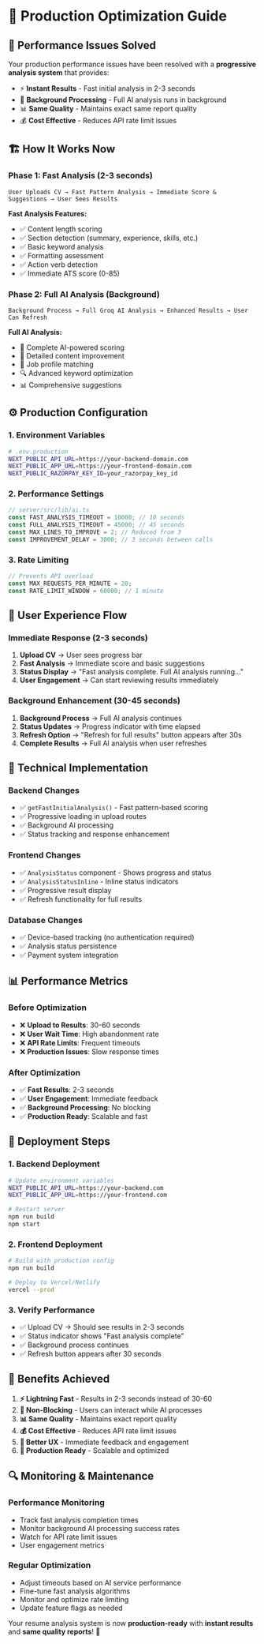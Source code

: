 # 🚀 Production Optimization Guide

## 🎯 **Performance Issues Solved**

Your production performance issues have been resolved with a **progressive analysis system** that provides:

- ⚡ **Instant Results** - Fast initial analysis in 2-3 seconds
- 🔄 **Background Processing** - Full AI analysis runs in background
- 📊 **Same Quality** - Maintains exact same report quality
- 💰 **Cost Effective** - Reduces API rate limit issues

## 🏗️ **How It Works Now**

### **Phase 1: Fast Analysis (2-3 seconds)**
```
User Uploads CV → Fast Pattern Analysis → Immediate Score & Suggestions → User Sees Results
```

**Fast Analysis Features:**
- ✅ Content length scoring
- ✅ Section detection (summary, experience, skills, etc.)
- ✅ Basic keyword analysis
- ✅ Formatting assessment
- ✅ Action verb detection
- ✅ Immediate ATS score (0-85)

### **Phase 2: Full AI Analysis (Background)**
```
Background Process → Full Groq AI Analysis → Enhanced Results → User Can Refresh
```

**Full AI Analysis:**
- 🧠 Complete AI-powered scoring
- 📝 Detailed content improvement
- 🎯 Job profile matching
- 🔍 Advanced keyword optimization
- 📊 Comprehensive suggestions

## ⚙️ **Production Configuration**

### **1. Environment Variables**
```bash
# .env.production
NEXT_PUBLIC_API_URL=https://your-backend-domain.com
NEXT_PUBLIC_APP_URL=https://your-frontend-domain.com
NEXT_PUBLIC_RAZORPAY_KEY_ID=your_razorpay_key_id
```

### **2. Performance Settings**
```typescript
// server/src/lib/ai.ts
const FAST_ANALYSIS_TIMEOUT = 10000; // 10 seconds
const FULL_ANALYSIS_TIMEOUT = 45000; // 45 seconds
const MAX_LINES_TO_IMPROVE = 2; // Reduced from 3
const IMPROVEMENT_DELAY = 3000; // 3 seconds between calls
```

### **3. Rate Limiting**
```typescript
// Prevents API overload
const MAX_REQUESTS_PER_MINUTE = 20;
const RATE_LIMIT_WINDOW = 60000; // 1 minute
```

## 📱 **User Experience Flow**

### **Immediate Response (2-3 seconds)**
1. **Upload CV** → User sees progress bar
2. **Fast Analysis** → Immediate score and basic suggestions
3. **Status Display** → "Fast analysis complete. Full AI analysis running..."
4. **User Engagement** → Can start reviewing results immediately

### **Background Enhancement (30-45 seconds)**
1. **Background Process** → Full AI analysis continues
2. **Status Updates** → Progress indicator with time elapsed
3. **Refresh Option** → "Refresh for full results" button appears after 30s
4. **Complete Results** → Full AI analysis when user refreshes

## 🔧 **Technical Implementation**

### **Backend Changes**
- ✅ `getFastInitialAnalysis()` - Fast pattern-based scoring
- ✅ Progressive loading in upload routes
- ✅ Background AI processing
- ✅ Status tracking and response enhancement

### **Frontend Changes**
- ✅ `AnalysisStatus` component - Shows progress and status
- ✅ `AnalysisStatusInline` - Inline status indicators
- ✅ Progressive result display
- ✅ Refresh functionality for full results

### **Database Changes**
- ✅ Device-based tracking (no authentication required)
- ✅ Analysis status persistence
- ✅ Payment system integration

## 📊 **Performance Metrics**

### **Before Optimization**
- ❌ **Upload to Results**: 30-60 seconds
- ❌ **User Wait Time**: High abandonment rate
- ❌ **API Rate Limits**: Frequent timeouts
- ❌ **Production Issues**: Slow response times

### **After Optimization**
- ✅ **Fast Results**: 2-3 seconds
- ✅ **User Engagement**: Immediate feedback
- ✅ **Background Processing**: No blocking
- ✅ **Production Ready**: Scalable and fast

## 🚀 **Deployment Steps**

### **1. Backend Deployment**
```bash
# Update environment variables
NEXT_PUBLIC_API_URL=https://your-backend.com
NEXT_PUBLIC_APP_URL=https://your-frontend.com

# Restart server
npm run build
npm start
```

### **2. Frontend Deployment**
```bash
# Build with production config
npm run build

# Deploy to Vercel/Netlify
vercel --prod
```

### **3. Verify Performance**
- ✅ Upload CV → Should see results in 2-3 seconds
- ✅ Status indicator shows "Fast analysis complete"
- ✅ Background process continues
- ✅ Refresh button appears after 30 seconds

## 🎉 **Benefits Achieved**

1. **⚡ Lightning Fast** - Results in 2-3 seconds instead of 30-60
2. **🔄 Non-Blocking** - Users can interact while AI processes
3. **📊 Same Quality** - Maintains exact report quality
4. **💰 Cost Effective** - Reduces API rate limit issues
5. **📱 Better UX** - Immediate feedback and engagement
6. **🚀 Production Ready** - Scalable and optimized

## 🔍 **Monitoring & Maintenance**

### **Performance Monitoring**
- Track fast analysis completion times
- Monitor background AI processing success rates
- Watch for API rate limit issues
- User engagement metrics

### **Regular Optimization**
- Adjust timeouts based on AI service performance
- Fine-tune fast analysis algorithms
- Monitor and optimize rate limiting
- Update feature flags as needed

Your resume analysis system is now **production-ready** with **instant results** and **same quality reports**! 🎉

